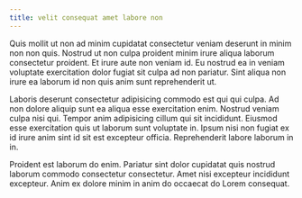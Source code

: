 ```yaml
---
title: velit consequat amet labore non
---
```


Quis mollit ut non ad minim cupidatat consectetur veniam deserunt in minim non non quis. Nostrud ut non culpa proident minim irure aliqua laborum consectetur proident. Et irure aute non veniam id. Eu nostrud ea in veniam voluptate exercitation dolor fugiat sit culpa ad non pariatur. Sint aliqua non irure ea laborum id non quis anim sunt reprehenderit ut.

Laboris deserunt consectetur adipisicing commodo est qui qui culpa. Ad non dolore aliquip sunt ea aliqua esse exercitation enim. Nostrud veniam culpa nisi qui. Tempor anim adipisicing cillum qui sit incididunt. Eiusmod esse exercitation quis ut laborum sunt voluptate in. Ipsum nisi non fugiat ex id irure anim sint id sit est excepteur officia. Reprehenderit labore laborum in in.

Proident est laborum do enim. Pariatur sint dolor cupidatat quis nostrud laborum commodo consectetur consectetur. Amet nisi excepteur incididunt excepteur. Anim ex dolore minim in anim do occaecat do Lorem consequat.